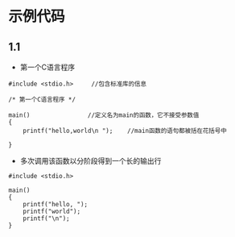 # 示例代码  
## 1.1  
* 第一个C语言程序  
```
#include <stdio.h>     //包含标准库的信息

/* 第一个C语言程序 */

main()                //定义名为main的函数，它不接受参数值
{
	printf("hello,world\n ");    //main函数的语句都被括在花括号中 
	
}
```  

* 多次调用该函数以分阶段得到一个长的输出行  
```
#include <stdio.h>

main()
{
	printf("hello, ");
	printf("world");
	printf("\n");
}
```
